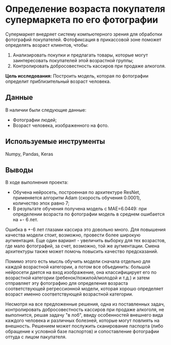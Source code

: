 # Определение возраста покупателя супермаркета по его фотографии
Супермаркет внедряет систему компьютерного зрения для обработки фотографий покупателей. Фотофиксация в прикассовой зоне поможет определять возраст клиентов, чтобы:

1. Анализировать покупки и предлагать товары, которые могут заинтересовать покупателей этой возрастной группы;
2. Контролировать добросовестность кассиров при продаже алкоголя.

**Цель исследования:** Построить модель, которая по фотографии определит приблизительный возраст человека.
## Данные
В наличии были следующие данные:
- Фотографии людей;
- Возраст человека, изображенного на фото.

## Используемые инструменты
Numpy, Pandas, Keras

## Выводы
В ходе выполнения проекта:
- Обучена нейросеть, построенная по архитектуре ResNet, применяется алгоритм Adam (скорость обучения 0.0001), количество эпох равно 7;
- В результате обучения получена модель с MAE=6.0449: при определении возраста по фотографии модель в среднем ошибается на +- 6 лет.

Ошибка в +-6 лет глазами кассира это довольно много. Для повышения качества модели стоит, возможно, провести более широкую аугментация. Еще один вариант - увеличить выборку для тех возрастов, где мало фотографий, за счет, возможно, той же аугментации. Смена архитектуры также может помочь повысить качество предсказаний.

Помимо этого есть мысль обучить модели сначала отдельно для каждой возрастной категории, а потом все объединить: большой нейросети дается на вход изображение, она классифицирует его по возрастной категории (ребенок/пожилой/молодой и т.д.) и затем отправляет эту фотографию для определения возраста соответствующей регрессионной модели, которая хорошо определяет возраст именно соответствующей возрастной категории.

Несмотря на все предложенные решения, одна из поставленных задач, контролировать добросовестность кассиров при продаже алкоголя, не выполнится, решая задачу "в лоб", ввиду особенностей внешнего вида каждого человека и различных болезней, которые могут повлиять на внешность. Решением может послужить сканирование паспорта (либо обращение к условной базе паспортов) и сопоставление фотографии оттуда с лицом пакупателя.
